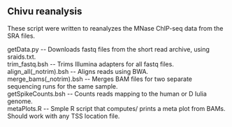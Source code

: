 ## Chivu reanalysis

These script were written to reanalyzes the MNase ChIP-seq data from the SRA files. 

getData.py -- Downloads fastq files from the short read archive, using sraids.txt.  
trim_fastq.bsh -- Trims Illumina adapters for all fastq files.  
align_all(_notrim).bsh -- Aligns reads using BWA.  
merge_bams(_notrim).bsh -- Merges BAM files for two separate sequencing runs for the same sample.   
getSpikeCounts.bsh -- Counts reads mapping to the human or D Iulia genome.  
metaPlots.R -- Smple R script that computes/ prints a meta plot from BAMs. Should work with any TSS location file.
